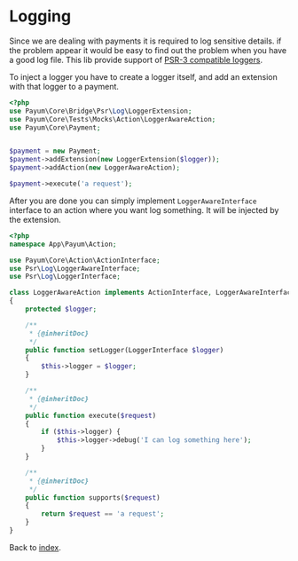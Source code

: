 # Logging

Since we are dealing with payments it is required to log sensitive details. if the problem appear it would be easy to find out the problem when you have a good log file. This lib provide support of [PSR-3 compatible loggers](http://www.php-fig.org/psr/psr-3/).

To inject a logger you have to create a logger itself, and add an extension with that logger to a payment.

```php
<?php
use Payum\Core\Bridge\Psr\Log\LoggerExtension;
use Payum\Core\Tests\Mocks\Action\LoggerAwareAction;
use Payum\Core\Payment;


$payment = new Payment;
$payment->addExtension(new LoggerExtension($logger));
$payment->addAction(new LoggerAwareAction);

$payment->execute('a request');
```

After you are done you can simply implement `LoggerAwareInterface` interface to an action where you want log something. It will be injected by the extension.

```php
<?php
namespace App\Payum\Action;

use Payum\Core\Action\ActionInterface;
use Psr\Log\LoggerAwareInterface;
use Psr\Log\LoggerInterface;

class LoggerAwareAction implements ActionInterface, LoggerAwareInterface
{
    protected $logger;

    /**
     * {@inheritDoc}
     */
    public function setLogger(LoggerInterface $logger)
    {
        $this->logger = $logger;
    }

    /**
     * {@inheritDoc}
     */
    public function execute($request)
    {
        if ($this->logger) {
            $this->logger->debug('I can log something here');
        }
    }

    /**
     * {@inheritDoc}
     */
    public function supports($request)
    {
        return $request == 'a request';
    }
}
```

Back to [index](index.md).